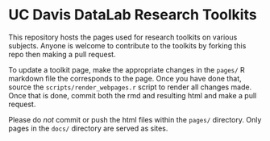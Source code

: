 # UC Davis DataLab Research Toolkits

This repository hosts the pages used for research toolkits on various subjects. Anyone is welcome to contribute to the toolkits by forking this repo then making a pull request. 

To update a toolkit page, make the appropriate changes in the `pages/` R markdown file the corresponds to the page. Once you have done that, source the `scripts/render_webpages.r` script to render all changes made. Once that is done, commit both the rmd and resulting html and make a pull request.

Please do *not* commit or push the html files within the `pages/` directory. Only pages in the `docs/` directory are served as sites.